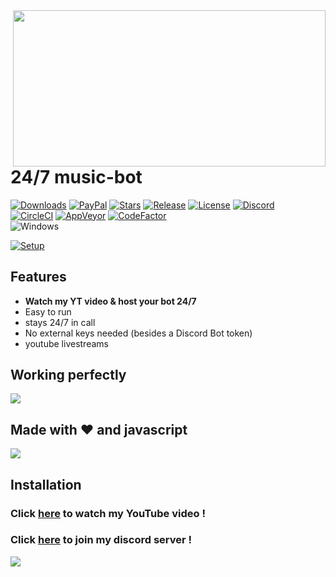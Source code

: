 <img align="right" src="https://github.com/mrmotchy/stuff/blob/main/Kopie%20von%20Black%20and%20Red%20Gaming%20YouTube%20Channel%20Art%20(7).png?raw=true" height="250" width="500">

# 24/7 music-bot

[![Downloads](https://img.shields.io/github/downloads/jagrosh/MusicBot/total.svg)](https://discord.gg/9ZrzNkzeN4)
[![PayPal](https://img.shields.io/badge/donate-PayPal-104098.svg?style=plastic&logo=PayPal)](https://paypal.me/mrmotchy)
[![Stars](https://img.shields.io/github/stars/jagrosh/MusicBot.svg)](https://discord.gg/9ZrzNkzeN4)
[![Release](https://img.shields.io/github/release/jagrosh/MusicBot.svg)](https://discord.gg/9ZrzNkzeN4)
[![License](https://img.shields.io/github/license/jagrosh/MusicBot.svg)](https://discord.gg/9ZrzNkzeN4)
[![Discord](https://discordapp.com/api/guilds/147698382092238848/widget.png)](https://discord.gg/9ZrzNkzeN4)<br>
[![CircleCI](https://img.shields.io/circleci/project/github/jagrosh/MusicBot/master.svg)](https://discord.gg/9ZrzNkzeN4)
[![AppVeyor](https://ci.appveyor.com/api/projects/status/gdu6nyte5psj6xfk/branch/master?svg=true)](https://discord.gg/9ZrzNkzeN4)
[![CodeFactor](https://www.codefactor.io/repository/github/jagrosh/musicbot/badge)](https://discord.gg/9ZrzNkzeN4)
<br>![Windows](https://github.com/danielkrupinski/Osiris/workflows/Windows/badge.svg?branch=master&event=push)

[![Setup](http://i.imgur.com/VvXYp5j.png)](https://www.youtube.com/channel/UCmkPzf-eAJsiuCh-5kz4Abw)

## Features
  * **Watch my YT video & host your bot 24/7**
  * Easy to run
  * stays 24/7 in call
  * No external keys needed (besides a Discord Bot token)
  * youtube livestreams

## Working perfectly

![](https://github.com/mrmotchy/stuff/blob/main/Unb34343enannt.PNG?raw=true)
  
  
## Made with ❤️ and javascript

![](https://github.com/mrmotchy/stuff/blob/main/Unbe4433nannt.PNG?raw=true)

## Installation


 ### Click [here](https://www.youtube.com/channel/UCmkPzf-eAJsiuCh-5kz4Abw) to watch my YouTube video !


 ### Click [here](https://dsc.gg/dst74) to join my discord server !

![](https://imagepool.yourfone.de/v2/page/magazin/discord-app/v18244-page-magazin-discord-app-header/v18244-page-magazin-discord-app-header-1200px.jpg)
